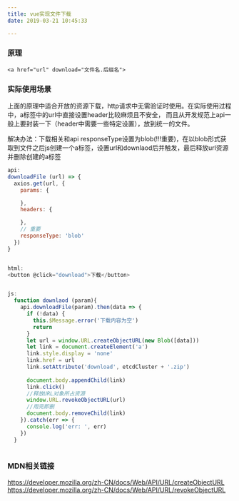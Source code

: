 ```yaml
---
title: vue实现文件下载
date: 2019-03-21 10:45:33

---
```


### 原理
```
<a href="url" download="文件名.后缀名">
```

### 实际使用场景
上面的原理中适合开放的资源下载，http请求中无需验证时使用。在实际使用过程中，a标签中的url中直接设置header比较麻烦且不安全，
而且从开发规范上api一般上要封装一下（header中需要一些特定设置），放到统一的文件。

解决办法：下载相关和api responseType设置为blob(!!!重要)，在以blob形式获取到文件之后js创建一个a标签，设置url和downlaod后并触发，最后释放url资源并删除创建的a标签
```js
api:
downloadFile (url) => {
  axios.get(url, {
    params: {

    },
    headers: {

    },
    // 重要
    responseType: 'blob'
  })
}


html: 
<button @click="download">下载</button>


js: 
  function downlaod (param){
    api.downloadFile(param).then(data => {
      if (!data) {
        this.$Message.error('下载内容为空')
        return
      }
      let url = window.URL.createObjectURL(new Blob([data]))
      let link = document.createElement('a')
      link.style.display = 'none'
      link.href = url
      link.setAttribute('download', etcdCluster + '.zip')
        
      document.body.appendChild(link)
      link.click()
      //释放URL对象所占资源
      window.URL.revokeObjectURL(url)
      //用完即删
      document.body.removeChild(link)
    }).catch(err => {
      console.log('err: ', err)
    })
  } 
    
```

### MDN相关链接
https://developer.mozilla.org/zh-CN/docs/Web/API/URL/createObjectURL
https://developer.mozilla.org/zh-CN/docs/Web/API/URL/revokeObjectURL